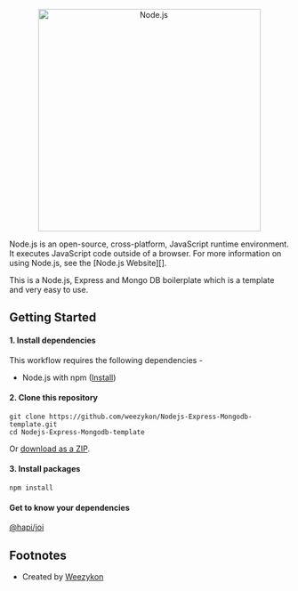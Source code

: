 <!--lint disable no-literal-urls-->
<p align="center">
  <a href="https://nodejs.org/">
    <img
      alt="Node.js"
      src="https://nodejs.org/static/images/logo-light.svg"
      width="400"
    />
  </a>
</p>

Node.js is an open-source, cross-platform, JavaScript runtime environment. It
executes JavaScript code outside of a browser. For more information on using
Node.js, see the [Node.js Website][].

This is a Node.js, Express and Mongo DB boilerplate which is a template and very easy to use.


## Getting Started


#### 1. Install dependencies

This workflow requires the following dependencies -

- Node.js with npm ([Install](https://github.com/joyent/node/wiki/Installing-Node.js-via-package-manager))

#### 2. Clone this repository

```
git clone https://github.com/weezykon/Nodejs-Express-Mongodb-template.git
cd Nodejs-Express-Mongodb-template
```

Or [download as a ZIP](https://github.com/weezykon/Nodejs-Express-Mongodb-template/archive/main.zip).

#### 3. Install packages

```
npm install
```

#### Get to know your dependencies
[@hapi/joi](https://www.npmjs.com/package/@hapi/joi)

## Footnotes

- Created by [Weezykon](https://twitter.com/weezykon)
